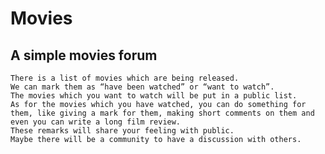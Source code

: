 # Movies
## A simple movies forum
    There is a list of movies which are being released.
    We can mark them as “have been watched” or “want to watch”.
    The movies which you want to watch will be put in a public list.
    As for the movies which you have watched, you can do something for them, like giving a mark for them, making short comments on them and     even you can write a long film review.
    These remarks will share your feeling with public.
    Maybe there will be a community to have a discussion with others.

